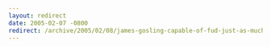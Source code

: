 ```yaml
---
layout: redirect
date: 2005-02-07 -0800
redirect: /archive/2005/02/08/james-gosling-capable-of-fud-just-as-much-as-anyone-else.aspx/
---
```

